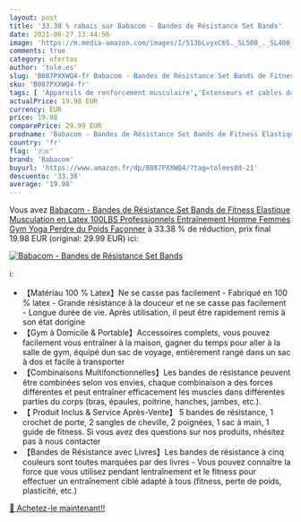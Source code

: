 ```yaml
---
layout: post
title: '33.38 % rabais sur Babacom - Bandes de Résistance Set Bands'
date: 2021-06-27 13:44:56
image: 'https://m.media-amazon.com/images/I/513bLvyxC6S._SL500_._SL400_.jpg'
comments: true
category: ofertas
author: 'tole.es'
slug: 'B087PXXWQ4-fr Babacom - Bandes de Résistance Set Bands de Fitness...'
sku: 'B087PXXWQ4-fr'
tags: [ 'Appareils de renforcement musculaire','Extenseurs et cables de résistance','Fitness et Musculation','Musculation','Sports et Loisirs','babacom', ]
actualPrice: 19.98 EUR
currency: EUR
price: 19.98
comparePrice: 29.99 EUR
prodname: 'Babacom - Bandes de Résistance Set Bands de Fitness Elastique Musculation en Latex 100LBS Professionnels Entraînement Homme Femmes Gym Yoga Perdre du Poids Façonner'
country: 'fr'
flag: '🇫🇷'
brand: 'Babacom'
buyurl: 'https://www.amazon.fr/dp/B087PXXWQ4/?tag=tolees0d-21'
descuento: '33.38'
average: '19.98'
---
```


Vous avez [Babacom - Bandes de Résistance Set Bands de Fitness Elastique Musculation en Latex 100LBS Professionnels Entraînement Homme Femmes Gym Yoga Perdre du Poids Façonner](https://www.amazon.fr/dp/B087PXXWQ4/?tag=tolees0d-21)  à  33.38 % de réduction, prix final  19.98 EUR (original: 29.99 EUR) ici:

[![Babacom - Bandes de Résistance Set Bands](https://m.media-amazon.com/images/I/513bLvyxC6S._SL500_._SL400_.jpg)](https://www.amazon.fr/dp/B087PXXWQ4/?tag=tolees0d-21)

ℹ️:

- 【Matériau 100 % Latex】Ne se casse pas facilement - Fabriqué en 100 % latex - Grande résistance à la douceur et ne se casse pas facilement - Longue durée de vie. Après utilisation, il peut être rapidement remis à son état dorigine
- 【Gym à Domicile & Portable】Accessoires complets, vous pouvez facilement vous entraîner à la maison, gagner du temps pour aller à la salle de gym, équipé dun sac de voyage, entièrement rangé dans un sac à dos et facile à transporter
- 【Combinaisons Multifonctionnelles】Les bandes de résistance peuvent être combinées selon vos envies, chaque combinaison a des forces différentes et peut entraîner efficacement les muscles dans différentes parties du corps (bras, épaules, poitrine, hanches, jambes, etc.).
- 【 Produit Inclus & Service Après-Vente】 5 bandes de résistance, 1 crochet de porte, 2 sangles de cheville, 2 poignées, 1 sac à main, 1 guide de fitness. Si vous avez des questions sur nos produits, nhésitez pas à nous contacter
- 【Bandes de Résistance avec Livres】Les bandes de résistance à cinq couleurs sont toutes marquées par des livres - Vous pouvez connaître la force que vous utilisez pendant lentraînement et le fitness pour effectuer un entraînement ciblé adapté à tous (fitness, perte de poids, plasticité, etc.)

[🛒 Achetez-le maintenant!!](https://www.amazon.fr/dp/B087PXXWQ4/?tag=tolees0d-21)

